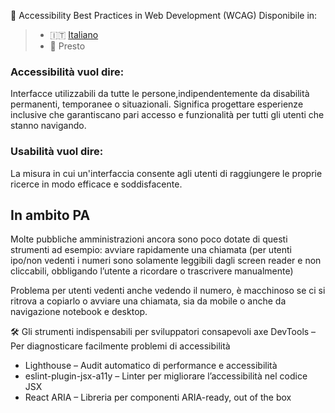 📘 Accessibility Best Practices in Web Development (WCAG)
Disponibile in:
> - 🇮🇹 [Italiano](./README.it.md)
> - 🏴󠁧󠁢󠁥󠁮󠁧󠁿 Presto

### Accessibilità vuol dire:
Interfacce utilizzabili da tutte le persone,indipendentemente da disabilità permanenti, temporanee o situazionali. Significa progettare esperienze inclusive che garantiscano pari accesso e funzionalità per tutti gli utenti 
che stanno navigando.

### Usabilità vuol dire:
La misura in cui un'interfaccia consente agli utenti di raggiungere le proprie ricerce in modo efficace e soddisfacente.


## In ambito PA
Molte pubbliche amministrazioni ancora sono poco dotate di questi strumenti ad esempio: avviare rapidamente una chiamata (per utenti ipo/non vedenti i numeri sono solamente leggibili dagli screen reader e non cliccabili, obbligando l’utente a
ricordare o trascrivere manualmente)

Problema per utenti vedenti anche vedendo il numero, è macchinoso se ci si ritrova a copiarlo o avviare una chiamata, sia da mobile o anche da navigazione notebook e desktop.


🛠️ Gli strumenti indispensabili per sviluppatori consapevoli
axe DevTools – Per diagnosticare facilmente problemi di accessibilità

- Lighthouse – Audit automatico di performance e accessibilità
- eslint-plugin-jsx-a11y – Linter per migliorare l’accessibilità nel codice JSX
- React ARIA – Libreria per componenti ARIA-ready, out of the box 
